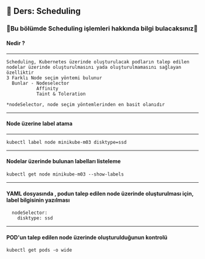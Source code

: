 ## 🧑 Ders: Scheduling

### 📗Bu bölümde Scheduling işlemleri hakkında bilgi bulacaksınız📗

#### Nedir ?
***
```
Scheduling, Kubernetes üzerinde oluşturulacak podların talep edilen nodelar üzerinde oluşturulmasını yada oluşturulmamasını sağlayan özelliktir
3 Farklı Node seçim yöntemi bulunur
  Bunlar - Nodeselector
           Affinity
           Taint & Toleration

*nodeSelector, node seçim yöntemlerinden en basit olanıdır
```
***

#### Node üzerine label atama
***
```
kubectl label node minikube-m03 disktype=ssd
```
***
#### Nodelar üzerinde bulunan labelları listeleme
```
kubectl get node minikube-m03 --show-labels
```
***
#### YAML dosyasında , podun talep edilen node üzerinde oluşturulması için, label bilgisinin yazılması
```
  nodeSelector:
    disktype: ssd
```
***
#### POD'un talep edilen node üzerinde oluşturulduğunun kontrolü
```
kubectl get pods -o wide
```


